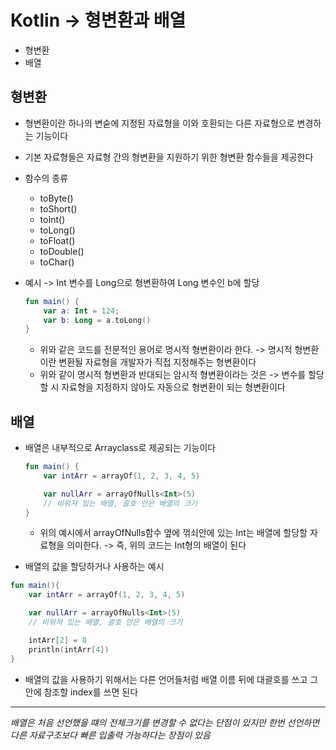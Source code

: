 # Kotlin -> 형변환과 배열

* 형변환
* 배열

## 형변환

* 형변환이란 하나의 변숟에 지정된 자료형을 이와 호환되는 다른 자료형으로 변경하는 기능이다
* 기본 자료형들은 자료형 간의 형변환을 지원하기 위한 형변환 함수들을 제공한다
* 함수의 종류
    * toByte()
    * toShort()
    * toInt()
    * toLong()
    * toFloat()
    * toDouble()
    * toChar()   
      
* 예시 -> Int 변수를 Long으로 형변환하여 Long 변수인 b에 할당

    ```kt
    fun main() {
        var a: Int = 124;
        var b: Long = a.toLong()
    }
    ```

    * 위와 같은 코드를 전문적인 용어로 명시적 형변환이라 한다. -> 명시적 형변환이란 변환될 자료형을 개발자가 직접 지정해주는 형변환이다
    * 위와 같이 명시적 형변환과 반대되는 암시적 형변환이라는 것은 -> 변수를 할당할 시 자료형을 지정하지 않아도 자동으로 형변환이 되는 형변환이다

## 배열

* 배열은 내부적으로 Array<T>class로 제공되는 기능이다

    ```kt
    fun main() {
        var intArr = arrayOf(1, 2, 3, 4, 5)

        var nullArr = arrayOfNulls<Int>(5)
        // 비워져 있는 배열, 괄호 안은 배열의 크기
    }
    ```
    
    * 위의 예시에서 arrayOfNulls함수 옆에 꺾쇠안에 있는 Int는 배열에 할당할 자료형을 의미한다. -> 즉, 위의 코드는 Int형의 배열이 된다
* 배열의 값을 할당하거나 사용하는 예시

```kt
fun main(){
    var intArr = arrayOf(1, 2, 3, 4, 5)

    var nullArr = arrayOfNulls<Int>(5)
    // 비워져 있는 배열, 괄호 안은 배열의 크기

    intArr[2] = 8
    println(intArr[4])
}
```

* 배열의 값을 사용하기 위해서는 다른 언어들처럼 배열 이름 뒤에 대괄호를 쓰고 그 안에 참조할 index를 쓰면 된다

* * *

*배열은 처음 선언했을 떄의 전체크기를 변경할 수 없다는 단점이 있지만 한번 선언하면 다른 자료구조보다 빠른 입출력 가능하다는 장점이 있음*